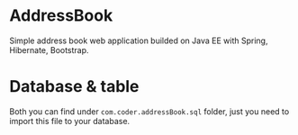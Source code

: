 # AddressBook
Simple address book web application builded on Java EE with Spring, Hibernate, Bootstrap.

# Database & table
Both you can find under <code>com.coder.addressBook.sql</code> folder, just you need to import this file to your database.
